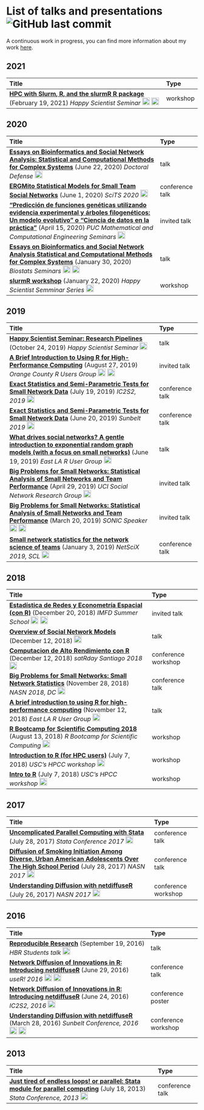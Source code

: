 
# List of talks and presentations ![GitHub last commit](https://img.shields.io/github/last-commit/gvegayon/talks)

A continuous work in progress, you can find more information about my
work [here](https://ggvy.cl).

## 2021

| Title                                                                                                                                                                                                                                                                                                                                                                                                                                                                                                                                                                                                  | Type     |
|:-------------------------------------------------------------------------------------------------------------------------------------------------------------------------------------------------------------------------------------------------------------------------------------------------------------------------------------------------------------------------------------------------------------------------------------------------------------------------------------------------------------------------------------------------------------------------------------------------------|:---------|
| <a href="https://uscbiostats.github.io/slurmr-workshop" target="_blank" ><strong>HPC with Slurm, R, and the slurmR R package</strong></a> (February 19, 2021) <em>Happy Scientist Seminar</em> <a href ="https://youtu.be/ChPGJ7ECVGk" target="_blank"><img width="20px" alt="Video camera icon" src="https://upload.wikimedia.org/wikipedia/commons/8/82/Font_Awesome_5_regular_video.svg"></a> <a href="https://github.com/USCbiostats/slurmr-workshop" target="_blank"><img width="20px" alt="Octocat icon" src="https://upload.wikimedia.org/wikipedia/commons/9/91/Octicons-mark-github.svg"></a> | workshop |

## 2020

| Title                                                                                                                                                                                                                                                                                                                                                                                                                                                                                                                                                                                                                                                                                               | Type            |
|:----------------------------------------------------------------------------------------------------------------------------------------------------------------------------------------------------------------------------------------------------------------------------------------------------------------------------------------------------------------------------------------------------------------------------------------------------------------------------------------------------------------------------------------------------------------------------------------------------------------------------------------------------------------------------------------------------|:----------------|
| <a href="https://github.com/gvegayon/defense/raw/master/slides-handout.pdf" target="_blank" ><strong>Essays on Bioinformatics and Social Network Analysis: Statistical and Computational Methods for Complex Systems</strong></a> (June 22, 2020) <em>Doctoral Defense</em> <a href="https://github.com/gvegayon/defense" target="_blank"><img width="20px" alt="Octocat icon" src="https://upload.wikimedia.org/wikipedia/commons/9/91/Octicons-mark-github.svg"></a>                                                                                                                                                                                                                              | talk            |
| <a href="https://github.com/gvegayon/talks/raw/master/20200600-scits2020/slides.pdf" target="_blank" ><strong>ERGMito Statistical Models for Small Team Social Networks</strong></a> (June 1, 2020) <em>SciTS 2020</em> <a href ="https://youtu.be/Dg32SnyOO7s" target="_blank"><img width="20px" alt="Video camera icon" src="https://upload.wikimedia.org/wikipedia/commons/8/82/Font_Awesome_5_regular_video.svg"></a>                                                                                                                                                                                                                                                                           | conference talk |
| <a href="https://github.com/gvegayon/charla-puc-abril2020/blob/master/slides.pdf" target="_blank" ><strong>“Predicción de funciones genéticas utilizando evidencia experimental y árboles filogenéticos: Un modelo evolutivo” o “Ciencia de datos en la práctica”</strong></a> (April 15, 2020) <em>PUC Mathematical and Computational Engineering Seminars</em> <a href="https://github.com/gvegayon/charla-puc-abril2020" target="_blank"><img width="20px" alt="Octocat icon" src="https://upload.wikimedia.org/wikipedia/commons/9/91/Octicons-mark-github.svg"></a>                                                                                                                            | invited talk    |
| <a href="https://github.com/gvegayon/biostat-seminar-jan2020/raw/master/slides.pdf" target="_blank" ><strong>Essays on Bioinformatics and Social Network Analysis Statistical and Computational Methods for Complex Systems</strong></a> (January 30, 2020) <em>Biostats Seminars</em> <a href ="https://youtu.be/hWyjRm1U_tc" target="_blank"><img width="20px" alt="Video camera icon" src="https://upload.wikimedia.org/wikipedia/commons/8/82/Font_Awesome_5_regular_video.svg"></a> <a href="https://github.com/gvegayon/biostat-seminar-jan2020" target="_blank"><img width="20px" alt="Octocat icon" src="https://upload.wikimedia.org/wikipedia/commons/9/91/Octicons-mark-github.svg"></a> | talk            |
| <a href="https://uscbiostats.github.io/slurmr-workshop" target="_blank" ><strong>slurmR workshop</strong></a> (January 22, 2020) <em>Happy Scientist Semminar Series</em> <a href="https://github.com/USCbiostats/slurmr-workshop" target="_blank"><img width="20px" alt="Octocat icon" src="https://upload.wikimedia.org/wikipedia/commons/9/91/Octicons-mark-github.svg"></a>                                                                                                                                                                                                                                                                                                                     | workshop        |

## 2019

| Title                                                                                                                                                                                                                                                                                                                                                                                                                                                                                                                                                                                                                                                                              | Type            |
|:-----------------------------------------------------------------------------------------------------------------------------------------------------------------------------------------------------------------------------------------------------------------------------------------------------------------------------------------------------------------------------------------------------------------------------------------------------------------------------------------------------------------------------------------------------------------------------------------------------------------------------------------------------------------------------------|:----------------|
| <a href="https://gvegayon.github.io/research-pipelines" target="_blank" ><strong>Happy Scientist Seminar: Research Pipelines</strong></a> (October 24, 2019) <em>Happy Scientist Seminar</em> <a href="https://github.com/gvegayon/research-pipelines" target="_blank"><img width="20px" alt="Octocat icon" src="https://upload.wikimedia.org/wikipedia/commons/9/91/Octicons-mark-github.svg"></a>                                                                                                                                                                                                                                                                                | talk            |
| <a href="https://gvegayon.github.io/ocrug-hpc-august2019" target="_blank" ><strong>A Brief Introduction to Using R for High-Performance Computing</strong></a> (August 27, 2019) <em>Orange County R Users Group</em> <a href ="https://youtu.be/gLmEBINxbFE" target="_blank"><img width="20px" alt="Video camera icon" src="https://upload.wikimedia.org/wikipedia/commons/8/82/Font_Awesome_5_regular_video.svg"></a> <a href="https://github.com/gvegayon/ocrug-hpc-august2019" target="_blank"><img width="20px" alt="Octocat icon" src="https://upload.wikimedia.org/wikipedia/commons/9/91/Octicons-mark-github.svg"></a>                                                    | invited talk    |
| <a href="https://github.com/gvegayon/ic2s22019/raw/master/index.pdf" target="_blank" ><strong>Exact Statistics and Semi-Parametric Tests for Small Network Data</strong></a> (July 19, 2019) <em>IC2S2, 2019</em> <a href="https://github.com/gvegayon/ic2s22019" target="_blank"><img width="20px" alt="Octocat icon" src="https://upload.wikimedia.org/wikipedia/commons/9/91/Octicons-mark-github.svg"></a>                                                                                                                                                                                                                                                                     | conference talk |
| <a href="https://github.com/gvegayon/sunbelt2019/blob/master/index-handout.pdf" target="_blank" ><strong>Exact Statistics and Semi-Parametric Tests for Small Network Data</strong></a> (June 20, 2019) <em>Sunbelt 2019</em> <a href="https://github.com/gvegayon/sunbelt2019" target="_blank"><img width="20px" alt="Octocat icon" src="https://upload.wikimedia.org/wikipedia/commons/9/91/Octicons-mark-github.svg"></a>                                                                                                                                                                                                                                                       | conference talk |
| <a href="https://github.com/gvegayon/laerug-ergms-june2019/blob/master/slides.pdf" target="_blank" ><strong>What drives social networks? A gentle introduction to exponential random graph models (with a focus on small networks)</strong></a> (June 19, 2019) <em>East LA R User Group</em> <a href="https://github.com/gvegayon/laerug-ergms-june2019" target="_blank"><img width="20px" alt="Octocat icon" src="https://upload.wikimedia.org/wikipedia/commons/9/91/Octicons-mark-github.svg"></a>                                                                                                                                                                             | talk            |
| <a href="https://github.com/gvegayon/nu2019/raw/uci2019/talk/ggvy-uci2019-talk-handout.pdf" target="_blank" ><strong>Big Problems for Small Networks: Statistical Analysis of Small Networks and Team Performance</strong></a> (April 29, 2019) <em>UCI Social Network Research Group</em> <a href="https://github.com/gvegayon/nu2019/blob/uci2019" target="_blank"><img width="20px" alt="Octocat icon" src="https://upload.wikimedia.org/wikipedia/commons/9/91/Octicons-mark-github.svg"></a>                                                                                                                                                                                  | invited talk    |
| <a href="https://github.com/gvegayon/nu2019/raw/nu03-2019/talk/ggvy-nu2019-talk-handout.pdf" target="_blank" ><strong>Big Problems for Small Networks: Statistical Analysis of Small Networks and Team Performance</strong></a> (March 20, 2019) <em>SONIC Speaker</em> <a href ="https://youtu.be/0eTqv5cxTwU" target="_blank"><img width="20px" alt="Video camera icon" src="https://upload.wikimedia.org/wikipedia/commons/8/82/Font_Awesome_5_regular_video.svg"></a> <a href="https://github.com/gvegayon/nu2019/tree/nu03-2019" target="_blank"><img width="20px" alt="Octocat icon" src="https://upload.wikimedia.org/wikipedia/commons/9/91/Octicons-mark-github.svg"></a> | invited talk    |
| <a href="https://github.com/muriteams/nasn2018/raw/netscix2019/index.pdf" target="_blank" ><strong>Small network statistics for the network science of teams</strong></a> (January 3, 2019) <em>NetSciX 2019, SCL</em> <a href="https://github.com/muriteams/nasn2018/tree/netscix2019" target="_blank"><img width="20px" alt="Octocat icon" src="https://upload.wikimedia.org/wikipedia/commons/9/91/Octicons-mark-github.svg"></a>                                                                                                                                                                                                                                               | conference talk |

## 2018

| Title                                                                                                                                                                                                                                                                                                                                                                                                                                                                                                                                                                                                                                                        | Type                |
|:-------------------------------------------------------------------------------------------------------------------------------------------------------------------------------------------------------------------------------------------------------------------------------------------------------------------------------------------------------------------------------------------------------------------------------------------------------------------------------------------------------------------------------------------------------------------------------------------------------------------------------------------------------------|:--------------------|
| <a href="https://github.com/gvegayon/redes-estadisticas2018" target="_blank" ><strong>Estadística de Redes y Econometría Espacial (con R)</strong></a> (December 20, 2018) <em>IMFD Summer School</em> <a href ="https://www.facebook.com/Fundamentosdelosdatos/videos/281299225908470/" target="_blank"><img width="20px" alt="Video camera icon" src="https://upload.wikimedia.org/wikipedia/commons/8/82/Font_Awesome_5_regular_video.svg"></a> <a href="https://github.com/gvegayon/redes-estadisticas2018" target="_blank"><img width="20px" alt="Octocat icon" src="https://upload.wikimedia.org/wikipedia/commons/9/91/Octicons-mark-github.svg"></a> | invited talk        |
| <a href="https://gvegayon.github.io/cais-sep2018" target="_blank" ><strong>Overview of Social Network Models</strong></a> (December 12, 2018) <a href="https://github.com/gvegayon/cais-sep2018" target="_blank"><img width="20px" alt="Octocat icon" src="https://upload.wikimedia.org/wikipedia/commons/9/91/Octicons-mark-github.svg"></a>                                                                                                                                                                                                                                                                                                                | talk                |
| <a href="https://github.com/gvegayon/satRdaySCL2018" target="_blank" ><strong>Computacion de Alto Rendimiento con R</strong></a> (December 12, 2018) <em>satRday Santiago 2018</em> <a href="https://github.com/gvegayon/satRdaySCL2018" target="_blank"><img width="20px" alt="Octocat icon" src="https://upload.wikimedia.org/wikipedia/commons/9/91/Octicons-mark-github.svg"></a>                                                                                                                                                                                                                                                                        | conference workshop |
| <a href="https://github.com/muriteams/nasn2018/blob/nasn2018/index.pdf" target="_blank" ><strong>Big Problems for Small Networks: Small Network Statistics</strong></a> (November 28, 2018) <em>NASN 2018, DC</em> <a href="https://github.com/muriteams/nasn2018/tree/nasn2018" target="_blank"><img width="20px" alt="Octocat icon" src="https://upload.wikimedia.org/wikipedia/commons/9/91/Octicons-mark-github.svg"></a>                                                                                                                                                                                                                                | conference talk     |
| <a href="https://gvegayon.github.io/laerug-hpc-w-r-nov2018/" target="_blank" ><strong>A brief introduction to using R for high-performance computing</strong></a> (November 12, 2018) <em>East LA R User Group</em> <a href="https://github.com/gvegayon/laerug-hpc-w-r-nov2018" target="_blank"><img width="20px" alt="Octocat icon" src="https://upload.wikimedia.org/wikipedia/commons/9/91/Octicons-mark-github.svg"></a>                                                                                                                                                                                                                                | talk                |
| <a href="https://cdn.rawgit.com/USCbiostats/rbootcamp/master/day2/presentation.html" target="_blank" ><strong>R Bootcamp for Scientific Computing 2018</strong></a> (August 13, 2018) <em>R Bootcamp for Scientific Computing</em> <a href="https://github.com/USCbiostats/rbootcamp/tree/fall2018" target="_blank"><img width="20px" alt="Octocat icon" src="https://upload.wikimedia.org/wikipedia/commons/9/91/Octicons-mark-github.svg"></a>                                                                                                                                                                                                             | workshop            |
| <a href="https://uscbiostats.github.io/hpc-with-r/" target="_blank" ><strong>Introduction to R (for HPC users)</strong></a> (July 7, 2018) <em>USC’s HPCC workshop</em> <a href="https://github.com/USCbiostats/hpc-with-r/" target="_blank"><img width="20px" alt="Octocat icon" src="https://upload.wikimedia.org/wikipedia/commons/9/91/Octicons-mark-github.svg"></a>                                                                                                                                                                                                                                                                                    | workshop            |
| <a href="https://gvegayon.github.io/intro2r" target="_blank" ><strong>Intro to R</strong></a> (July 7, 2018) <em>USC’s HPCC workshop</em> <a href="https://github.com/gvegayon/intro2r" target="_blank"><img width="20px" alt="Octocat icon" src="https://upload.wikimedia.org/wikipedia/commons/9/91/Octicons-mark-github.svg"></a>                                                                                                                                                                                                                                                                                                                         | workshop            |

## 2017

| Title                                                                                                                                                                                                                                                                                                                                                                                                                                                                                            | Type                |
|:-------------------------------------------------------------------------------------------------------------------------------------------------------------------------------------------------------------------------------------------------------------------------------------------------------------------------------------------------------------------------------------------------------------------------------------------------------------------------------------------------|:--------------------|
| <a href="https://github.com/gvegayon/parallel/raw/master/talks/20170727_stata_conference/20170727_stata_conference.pdf" target="_blank" ><strong>Uncomplicated Parallel Computing with Stata</strong></a> (July 28, 2017) <em>Stata Conference 2017</em> <a href="https://github.com/gvegayon/parallel/tree/master/talks/20170727_stata_conference" target="_blank"><img width="20px" alt="Octocat icon" src="https://upload.wikimedia.org/wikipedia/commons/9/91/Octicons-mark-github.svg"></a> | conference talk     |
| <a href="https://github.com/gvegayon/talks/raw/master/20170728-nasn2017/sns_nasn2017.pdf" target="_blank" ><strong>Diffusion of Smoking Initiation Among Diverse, Urban American Adolescents Over The High School Period</strong></a> (July 28, 2017) <em>NASN 2017</em> <a href="https://github.com/USCCANA/netdiffuser-nasn2017/" target="_blank"><img width="20px" alt="Octocat icon" src="https://upload.wikimedia.org/wikipedia/commons/9/91/Octicons-mark-github.svg"></a>                 | conference talk     |
| <a href="https://usccana.github.io/netdiffuser-nasn2017/" target="_blank" ><strong>Understanding Diffusion with netdiffuseR</strong></a> (July 26, 2017) <em>NASN 2017</em> <a href="https://github.com/USCCANA/netdiffuser-nasn2017/" target="_blank"><img width="20px" alt="Octocat icon" src="https://upload.wikimedia.org/wikipedia/commons/9/91/Octicons-mark-github.svg"></a>                                                                                                              | conference workshop |

## 2016

| Title                                                                                                                                                                                                                                                                                                                                                                                                                                                                                                                                                                                                                                                                                                                                                             | Type                |
|:------------------------------------------------------------------------------------------------------------------------------------------------------------------------------------------------------------------------------------------------------------------------------------------------------------------------------------------------------------------------------------------------------------------------------------------------------------------------------------------------------------------------------------------------------------------------------------------------------------------------------------------------------------------------------------------------------------------------------------------------------------------|:--------------------|
| <a href="https://gvegayon.github.io/reproducible_research/" target="_blank" ><strong>Reproducible Research</strong></a> (September 19, 2016) <em>HBR Students talk</em> <a href="https://github.com/gvegayon/reproducible_research" target="_blank"><img width="20px" alt="Octocat icon" src="https://upload.wikimedia.org/wikipedia/commons/9/91/Octicons-mark-github.svg"></a>                                                                                                                                                                                                                                                                                                                                                                                  | talk                |
| <a href="https://github.com/gvegayon/netdiffuser-user2016/raw/master/netdiffuseR_useR2016.pdf" target="_blank" ><strong>Network Diffusion of Innovations in R: Introducing netdiffuseR</strong></a> (June 29, 2016) <em>useR! 2016</em> <a href ="https://channel9.msdn.com/Events/useR-international-R-User-conference/useR2016/Network-Diffusion-of-Innovations-in-R-Introducing-netdiffuseR" target="_blank"><img width="20px" alt="Video camera icon" src="https://upload.wikimedia.org/wikipedia/commons/8/82/Font_Awesome_5_regular_video.svg"></a> <a href="https://github.com/gvegayon/netdiffuser-user2016" target="_blank"><img width="20px" alt="Octocat icon" src="https://upload.wikimedia.org/wikipedia/commons/9/91/Octicons-mark-github.svg"></a> | conference talk     |
| <a href="https://github.com/USCCANA/netdiffuser-ic2s22016/raw/master/netdiffuseR_ic2s22016.pdf" target="_blank" ><strong>Network Diffusion of Innovations in R: Introducing netdiffuseR</strong></a> (June 24, 2016) <em>IC2S2, 2016</em> <a href="https://github.com/USCCANA/netdiffuser-ic2s22016/" target="_blank"><img width="20px" alt="Octocat icon" src="https://upload.wikimedia.org/wikipedia/commons/9/91/Octicons-mark-github.svg"></a>                                                                                                                                                                                                                                                                                                                | conference poster   |
| <a href="https://github.com/USCCANA/netdiffuser-sunbelt2016" target="_blank" ><strong>Understanding Diffusion with netdiffuseR</strong></a> (March 28, 2016) <em>Sunbelt Conference, 2016</em> <a href ="https://www.youtube.com/playlist?list=PLT-GgRN1lFI4coHDqkRJm3flDw9e1gg2P" target="_blank"><img width="20px" alt="Video camera icon" src="https://upload.wikimedia.org/wikipedia/commons/8/82/Font_Awesome_5_regular_video.svg"></a> <a href="https://github.com/USCCANA/netdiffuser-sunbelt2016" target="_blank"><img width="20px" alt="Octocat icon" src="https://upload.wikimedia.org/wikipedia/commons/9/91/Octicons-mark-github.svg"></a>                                                                                                            | conference workshop |

## 2013

| Title                                                                                                                                                                                                                                                                                                                                                                                                                                                              | Type            |
|:-------------------------------------------------------------------------------------------------------------------------------------------------------------------------------------------------------------------------------------------------------------------------------------------------------------------------------------------------------------------------------------------------------------------------------------------------------------------|:----------------|
| <a href="https://github.com/gvegayon/talks/raw/master/20130718-parallel-stataconf/vega.pdf" target="_blank" ><strong>Just tired of endless loops! or parallel: Stata module for parallel computing</strong></a> (July 18, 2013) <em>Stata Conference, 2013</em> <a href="https://ideas.repec.org/p/boc/norl13/4.html" target="_blank"><img width="20px" alt="Octocat icon" src="https://upload.wikimedia.org/wikipedia/commons/9/91/Octicons-mark-github.svg"></a> | conference talk |
